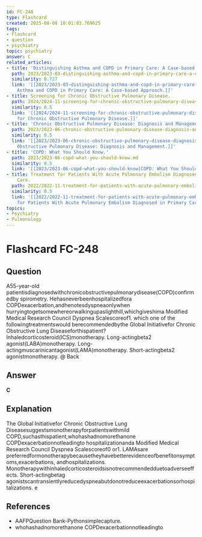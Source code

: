 ```yaml
---
id: FC-248
type: Flashcard
created: 2025-08-08 10:01:03.769625
tags:
- Flashcard
- question
- psychiatry
topic: psychiatry
answer: C
related_articles:
- title: 'Distinguishing Asthma and COPD in Primary Care: A Case-based Approach.'
  path: 2023/2023-03-distinguishing-asthma-and-copd-in-primary-care-a-case-based.md
  similarity: 0.727
  link: '[[2023/2023-03-distinguishing-asthma-and-copd-in-primary-care-a-case-based|Distinguishing
    Asthma and COPD in Primary Care: A Case-based Approach.]]'
- title: Screening for Chronic Obstructive Pulmonary Disease.
  path: 2024/2024-11-screening-for-chronic-obstructive-pulmonary-disease.md
  similarity: 0.5
  link: '[[2024/2024-11-screening-for-chronic-obstructive-pulmonary-disease|Screening
    for Chronic Obstructive Pulmonary Disease.]]'
- title: 'Chronic Obstructive Pulmonary Disease: Diagnosis and Management.'
  path: 2023/2023-06-chronic-obstructive-pulmonary-disease-diagnosis-and-manageme.md
  similarity: 0.5
  link: '[[2023/2023-06-chronic-obstructive-pulmonary-disease-diagnosis-and-manageme|Chronic
    Obstructive Pulmonary Disease: Diagnosis and Management.]]'
- title: 'COPD: What You Should Know.'
  path: 2023/2023-06-copd-what-you-should-know.md
  similarity: 0.5
  link: '[[2023/2023-06-copd-what-you-should-know|COPD: What You Should Know.]]'
- title: Treatment for Patients With Acute Pulmonary Embolism Diagnosed in Primary
    Care.
  path: 2022/2022-11-treatment-for-patients-with-acute-pulmonary-embolism-diagnos.md
  similarity: 0.5
  link: '[[2022/2022-11-treatment-for-patients-with-acute-pulmonary-embolism-diagnos|Treatment
    for Patients With Acute Pulmonary Embolism Diagnosed in Primary Care.]]'
topics:
- Psychiatry
- Pulmonology
---
```


# Flashcard FC-248

## Question

A55-year-old patientisdiagnosedwithchronicobstructivepulmonarydisease(COPD)confirmedby spirometry. Hehasneverbeenhospitalizedfora COPDexacerbation,andhenotesdyspneaonlywhen hurryingtogetsomewhereorwalkingupaslighthill,whichgiveshima Modified Medical Research Council Dyspnea Scalescoreof1. which one of the followingtreatmentswould berecommendedbythe Global Initiativefor Chronic Obstructive Lung Diseaseforthispatient? Inhaledcorticosteroid(ICS)monotherapy. Long-actingbeta2 agonist(LABA)monotherapy. Long-actingmuscarinicantagonist(LAMA)monotherapy. Short-actingbeta2 agonistmonotherapy. @ Back

## Answer

**C**

## Explanation

The Global Initiativefor Chronic Obstructive Lung Diseasesuggestsmonotherapyforpatientswithmild COPD,suchasthispatient,whohashadnomorethanone COPDexacerbationnotleadingto hospitalizationanda Modified Medical Research Council Dyspnea Scalescoreof0 or1. LAMAsare preferredformonotherapybecausetheyhavebetterevidenceofbenefitonsymptoms,exacerbations, andhospitalizations. Monotherapywithinhaledcorticosteroidsisnotrecommendedduetoadverseeffects. Short-actingbetag agonistscantransientlyreducedyspneabutdonotreduceexacerbationsorhospitalizations. e

## References

- AAFPQuestion Bank-Pythonsimplecapture.
- whohashadnomorethanone COPDexacerbationnotleadingto

